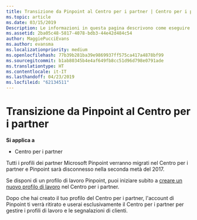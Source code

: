 ```yaml
---
title: Transizione da Pinpoint al Centro per i partner | Centro per i partner
ms.topic: article
ms.date: 03/15/2019
Description: Le informazioni in questa pagina descrivono come eseguire la transizione da Pinpoint al Centro per i partner.
ms.assetid: 2ba05c48-5817-4078-bdb3-44e42d484c54
author: MaggiePucciEvans
ms.author: evansma
ms.localizationpriority: medium
ms.openlocfilehash: 77b39b281ba39e9869937ff575ca417a4878bf99
ms.sourcegitcommit: b1ab80345b4e4af649fb8cc51d96d798e0791ade
ms.translationtype: HT
ms.contentlocale: it-IT
ms.lasthandoff: 04/23/2019
ms.locfileid: "62134511"
---
```

# <a name="transition-from-pinpoint-to-partner-center"></a>Transizione da Pinpoint al Centro per i partner

**Si applica a**

-  Centro per i partner

Tutti i profili dei partner Microsoft Pinpoint verranno migrati nel Centro per i partner e Pinpoint sarà disconnesso nella seconda metà del 2017. 

Se disponi di un profilo di lavoro Pinpoint, puoi iniziare subito a [creare un nuovo profilo di lavoro](create-a-marketing-profile.md) nel Centro per i partner.

Dopo che hai creato il tuo profilo del Centro per i partner, l'account di Pinpoint ti verrà ritirato e userai esclusivamente il Centro per i partner per gestire i profili di lavoro e le segnalazioni di clienti.